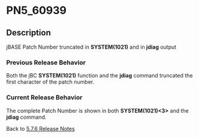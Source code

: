 # PN5_60939

<PageHeader />

## Description

jBASE Patch Number truncated in **SYSTEM(1021)** and in **jdiag** output

### Previous Release Behavior

Both the jBC **SYSTEM(1021)** function and the **jdiag** command truncated the first character of the patch number.

### Current Release Behavior

The complete Patch Number is shown in both **SYSTEM(1021)&lt;3&gt;** and the **jdiag** command.

Back to [5.7.6 Release Notes](../jbase-5.7.6-release-notes/README.md)

<PageFooter />
